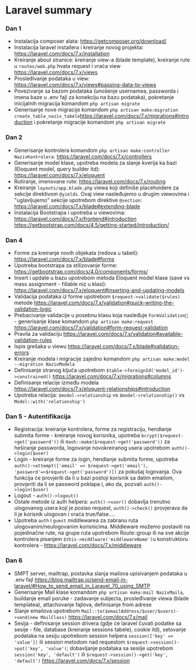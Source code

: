 # Laravel summary

### Dan 1
- Instalacija composer alata: https://getcomposer.org/download/
- Instalacija laravel installera i kreiranje novog projekta: https://laravel.com/docs/7.x/installation
- Kreiranje about stranice: kreiranje view-a (blade template), kreiranje rute u `routes/web.php` hvata request i vraća view https://laravel.com/docs/7.x/views
- Prosleđivanje podataka u view: https://laravel.com/docs/7.x/views#passing-data-to-views
- Povezivanje sa bazom podataka (unošenje usernamea, passworda i imena baze u .env fajl za konekciju na bazu podataka), pokretanje inicijalnih migracija komandom `php artisan migrate`
- Generisanje nove migracije komandom `php artisan make:migration create_table_naziv_tabele`https://laravel.com/docs/7.x/migrations#introduction i pokretanje migracije komandom `php artisan migrate`
### Dan 2
- Generisanje kontrolera komandom `php artisan make:controller NazivKontrolera`: https://laravel.com/docs/7.x/controllers
- Generisanje model klase, upotreba modela za slanje kverija ka bazi (Eloquent model, query builder itd): https://laravel.com/docs/7.x/eloquent
- Rutiranje, imenovane rute: https://laravel.com/docs/7.x/routing
- Kreiranje `layouts/app.blade.php` viewa koji definiše placeholdere za sekcije direktivom `@yields`. Ovaj view nasleđujemo u drugim viewovima i "uglavljujemo" sekcije upotrebom direktive `@section`: https://laravel.com/docs/7.x/blade#extending-blade
- Instalacija Bootstrapa i upotreba u viewovima: https://laravel.com/docs/7.x/frontend#introduction https://getbootstrap.com/docs/4.5/getting-started/introduction/
### Dan 4
- Forme za kreiranje novih objekata (redova u tabeli): https://laravel.com/docs/7.x/blade#forms 
- Upotreba bootstrapa za stilizovanje forme: https://getbootstrap.com/docs/4.0/components/forms/
- Insert i update u bazu upotrebom metoda Eloquent model klase (save vs mass assignment - fillable niz u klasi): https://laravel.com/docs/7.x/eloquent#inserting-and-updating-models
- Validacija podataka iz forme upotrebom `$request->validate($rules)` metode https://laravel.com/docs/7.x/validation#quick-writing-the-validation-logic
- Prebacivanje validacije u posebnu klasu koja nasleđuje `FormValidation` - generisanje klase komandom `php artisan make:request` https://laravel.com/docs/7.x/validation#form-request-validation
- Pravila za validaciju https://laravel.com/docs/7.x/validation#available-validation-rules
- Ispis grešaka u viewu https://laravel.com/docs/7.x/blade#validation-errors
- Kreiranje modela i migracije zajedno komandom `php artisan make:model --migration NazivModela`
- Definisanje stranog ključa upotrebom `$table->foreignId('model_id')->constrained()` https://laravel.com/docs/7.x/migrations#columns
- Definisanje relacije između modela https://laravel.com/docs/7.x/eloquent-relationships#introduction
- Upotreba relacija: `$model->relationship` vs `$model->relationship()` vs `Model::with('relationship')`
### Dan 5 - Autentifikacija
- Registracija: kreiranje kontrolera, forme za registraciju, hendlanje submita forme - kreiranje novog korisnika, upotreba `bcrypt($request->get('password'))` ili `Hash::make($request->get('password'))` za heširanje passworda, logovanje novokreiranog usera upotrebom `auth()->login($user)`
- Login - kreiranje forme za login, hendlanje submita forme, upotreba `auth()->attempt(['email' => $request->get('email'), 'password'=>$request->get('password')])` za pokušaj logovanja. Ova funkcija će provjeriti da li u bazi postoji korisnik sa datim emailom, provjeriti da li se password poklapa i, ako da, pozvati `auth()->login($user)`
- Logout - `auth()->logout()`
- Ostale metode iz auth helpera: `auth()->user()` dobavlja trenutno ulogovanog usera koji je poslao request, `auth()->check()` provjerava da li je korisnik ulogovan i vraća true/false....
- Upotreba `auth` i `guest` middlewarea za zabranu ruta ulogovanim/neulogovanim korisnicima. Middleware možemo postaviti na pojedinačne rute, na grupe ruta upotrebom Route::group ili na sve akcije kontrolera pisanjem `$this->middlware('middlewareName')`u konstruktoru kontrolera - https://laravel.com/docs/7.x/middleware
### Dan 6
- SMPT server, mailtrap, postavka slanja mailova upisivanjem podataka u .env fajl https://blog.mailtrap.io/send-email-in-laravel/#How_to_send_email_in_Laravel_70_using_SMTP
- Generisanje Mail klase komandom `php artisan make:mail NazivMaila`, buildanje email poruke - zadavanje subjecta, prosleđivanje viewa (blade templatea), attachovanje fajlova, definisanje from adrese
- Slanje emailova upotrebom `Mail::to($emailAddress/$user/$users)->send(new MailClass)` https://laravel.com/docs/7.x/mail
- Sesija - definisanje session drivera (gdje će laravel čuvati podatke sa sesije - file, database (kreiranje sessions tabele), cookie itd), setovanje podataka na sesiju upotrebom session helpera `session(['key' => 'value'])` ili session metodom nad requestom `$request->session()->put('key', 'value')`; dobavljanje podataka sa sesiije upotrebom `session('key', 'default')` ili `$request->session()->get('key', 'default')` https://laravel.com/docs/7.x/session
